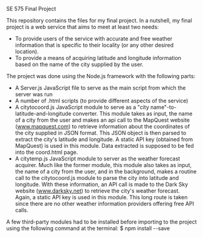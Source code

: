 SE 575 Final Project

This repository contains the files for my final project. 
In a nutshell, my final project is a web service that aims to meet at least two needs:
    
- To provide users of the service with accurate and free weather information that is specific to their locality (or any         other desired location).
- To provide a means of acquiring latitude and longitude information based on the name of the city supplied by the user.

The project was done using the Node.js framework with the following parts:

- A Server.js JavaScript file to serve as the main script from which the server was run
- A number of .html scripts (to provide different aspects of the service)
- A citytocoord.js JavaScript module to serve as a "city name"-to-latitude-and-longitude converter. This module takes as        input, the name of a city from the user and makes an api call to the MapQuest website (www.mapquest.com) to retrieve            information about the coordinates of the city supplied in JSON format. This JSON object is then parsed to extract the          city's latitude and longitude. A static API key (obtained from MapQuest) is used in this module. Data extracted is              supposed to be fed into the coord.html page.
- A citytemp.js JavaScript module to server as the weather forecast acquirer. Much like the former module, this module also     takes as input, the name of a city from the user, and in the background, makes a routine call to the citytocoord.js module      to parse the city into latitude and longitude. With these information, an API call is made to the Dark Sky website              (www.darksky.net) to retrieve the city's weather forecast. Again, a static API key is used in this module. This long route      is taken since there are no other weather information providers offering free API calls.

A few third-party modules had to be installed before importing to the project using the following command at the terminal:
                            $ npm install <module name> --save


